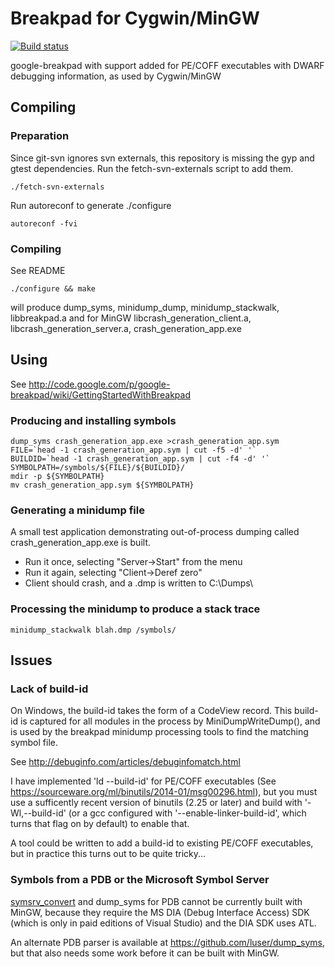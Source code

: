 # Breakpad for Cygwin/MinGW

[![Build status](https://ci.appveyor.com/api/projects/status/7ipva2m4gq5lr4k0/branch/pecoff-dwarf-on-svn-rev-1418?svg=true)](https://ci.appveyor.com/project/jon-turney/google-breakpad)

google-breakpad with support added for PE/COFF executables with DWARF debugging
information, as used by Cygwin/MinGW

## Compiling

### Preparation

Since git-svn ignores svn externals, this repository is missing the gyp and
gtest dependencies.  Run the fetch-svn-externals script to add them.

```
./fetch-svn-externals
```

Run autoreconf to generate ./configure

````
autoreconf -fvi
````

### Compiling

See README

````
./configure && make
````

will produce dump\_syms, minidump\_dump, minidump\_stackwalk, libbreakpad.a
and for MinGW libcrash\_generation_client.a, libcrash\_generation_server.a, crash\_generation_app.exe

## Using

See http://code.google.com/p/google-breakpad/wiki/GettingStartedWithBreakpad

### Producing and installing symbols

````
dump_syms crash_generation_app.exe >crash_generation_app.sym
FILE=`head -1 crash_generation_app.sym | cut -f5 -d' '`
BUILDID=`head -1 crash_generation_app.sym | cut -f4 -d' '`
SYMBOLPATH=/symbols/${FILE}/${BUILDID}/
mdir -p ${SYMBOLPATH}
mv crash_generation_app.sym ${SYMBOLPATH}
````

### Generating a minidump file

A small test application demonstrating out-of-process dumping called
crash\_generation\_app.exe is built.

- Run it once, selecting "Server->Start" from the menu
- Run it again, selecting "Client->Deref zero"
- Client should crash, and a .dmp is written to C:\Dumps\

### Processing the minidump to produce a stack trace

````
minidump_stackwalk blah.dmp /symbols/
````

## Issues

### Lack of build-id

On Windows, the build-id takes the form of a CodeView record.
This build-id is captured for all modules in the process by MiniDumpWriteDump(),
and is used by the breakpad minidump processing tools to find the matching
symbol file.

See http://debuginfo.com/articles/debuginfomatch.html

I have implemented 'ld --build-id' for PE/COFF executables (See
https://sourceware.org/ml/binutils/2014-01/msg00296.html), but you must use a
sufficently recent version of binutils (2.25 or later) and build with
'-Wl,--build-id' (or a gcc configured with '--enable-linker-build-id', which
turns that flag on by default) to enable that.

A tool could be written to add a build-id to existing PE/COFF executables, but in
practice this turns out to be quite tricky...

### Symbols from a PDB or the Microsoft Symbol Server

<a href="http://hg.mozilla.org/users/tmielczarek_mozilla.com/fetch-win32-symbols">
symsrv_convert</a> and dump_syms for PDB cannot be currently built with MinGW,
because they require the MS DIA (Debug Interface Access) SDK (which is only in
paid editions of Visual Studio) and the DIA SDK uses ATL.

An alternate PDB parser is available at https://github.com/luser/dump_syms, but
that also needs some work before it can be built with MinGW.
